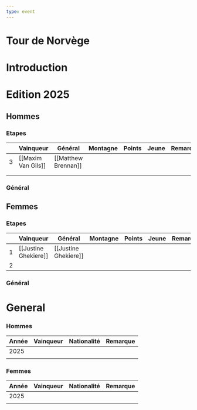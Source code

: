 ```yaml
---
type: event
---
```

# Tour de Norvège

# Introduction

# Edition 2025

## Hommes

### Etapes 

|     | Vainqueur          | Général             | Montagne | Points | Jeune | Remarques |
| --- | ------------------ | ------------------- | -------- | ------ | ----- | --------- |
| 3   | [[Maxim Van Gils]] | [[Matthew Brennan]] |          |        |       |           |
|     |                    |                     |          |        |       |           |
|     |                    |                     |          |        |       |           |
### Général

## Femmes

### Etapes

|     | Vainqueur            | Général              | Montagne | Points | Jeune | Remarques |
| --- | -------------------- | -------------------- | -------- | ------ | ----- | --------- |
| 1   | [[Justine Ghekiere]] | [[Justine Ghekiere]] |          |        |       |           |
| 2   |                      |                      |          |        |       |           |
### Général
# General

### Hommes


| Année | Vainqueur | Nationalité | Remarque |
| ----- | --------- | ----------- | -------- |
| 2025  |           |             |          |
|       |           |             |          |
### Femmes

| Année | Vainqueur | Nationalité | Remarque |
| ----- | --------- | ----------- | -------- |
| 2025  |           |             |          |
|       |           |             |          |
